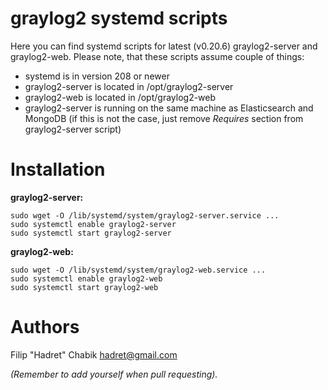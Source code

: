 graylog2 systemd scripts
===

Here you can find systemd scripts for latest (v0.20.6) graylog2-server and
graylog2-web. Please note, that these scripts assume couple of things:

* systemd is in version 208 or newer
* graylog2-server is located in /opt/graylog2-server
* graylog2-web is located in /opt/graylog2-web
* graylog2-server is running on the same machine as Elasticsearch and MongoDB
(if this is not the case, just remove _Requires_ section from graylog2-server
script)


Installation
===

**graylog2-server:**

    sudo wget -O /lib/systemd/system/graylog2-server.service ...
    sudo systemctl enable graylog2-server
    sudo systemctl start graylog2-server

**graylog2-web:**

    sudo wget -O /lib/systemd/system/graylog2-web.service ...
    sudo systemctl enable graylog2-web
    sudo systemctl start graylog2-web


Authors
===

Filip "Hadret" Chabik <hadret@gmail.com>

_(Remember to add yourself when pull requesting)._ 
